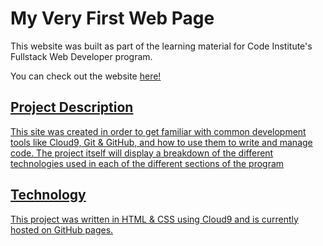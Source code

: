 # My Very First Web Page

This website was built as part of the learning material for Code Institute's Fullstack Web Developer program.

You can check out the website <a href="https://abel-hash.github.io/my-first-website/" target="_blank">here!

## Project Description

This site was created in order to get familiar with common development tools like Cloud9, Git & GitHub, and how to use them to write and manage code. The project itself will display a breakdown of the different technologies used in each of the different sections of the program

## Technology

This project was written in HTML & CSS using Cloud9 and is currently hosted on GitHub pages.
